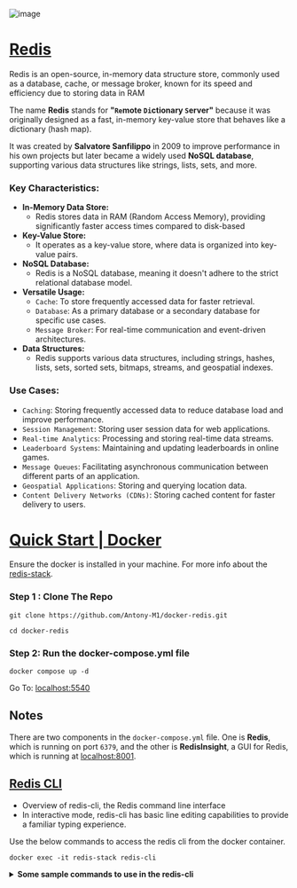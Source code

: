 ![image](https://github.com/user-attachments/assets/b8c5ec3a-be86-426e-984d-a97b9c538c9d)

# [Redis](https://redis.io/docs/latest/)
Redis is an open-source, in-memory data structure store, commonly used as a database, cache, or message broker, known for its speed and efficiency due to storing data in RAM

The name **Redis** stands for **"`Re`mote `Di`ctionary `S`erver"** because it was originally designed as a fast, in-memory key-value store that behaves like a dictionary (hash map).  

It was created by **Salvatore Sanfilippo** in 2009 to improve performance in his own projects but later became a widely used **NoSQL database**, supporting various data structures like strings, lists, sets, and more.

### Key Characteristics:

- **In-Memory Data Store:**
    - Redis stores data in RAM (Random Access Memory), providing significantly faster access times compared to disk-based 
- **Key-Value Store:**
    - It operates as a key-value store, where data is organized into key-value pairs. 
- **NoSQL Database:**
    - Redis is a NoSQL database, meaning it doesn't adhere to the strict relational database model. 
- **Versatile Usage:**
    - `Cache`: To store frequently accessed data for faster retrieval. 
    - `Database`: As a primary database or a secondary database for specific use cases. 
    - `Message Broker`: For real-time communication and event-driven architectures. 
- **Data Structures:**
    - Redis supports various data structures, including strings, hashes, lists, sets, sorted sets, bitmaps, streams, and geospatial indexes.

### Use Cases:
- `Caching`: Storing frequently accessed data to reduce database load and improve performance. 
- `Session Management`: Storing user session data for web applications. 
- `Real-time Analytics`: Processing and storing real-time data streams. 
- `Leaderboard Systems`: Maintaining and updating leaderboards in online games. 
- `Message Queues`: Facilitating asynchronous communication between different parts of an application. 
- `Geospatial Applications`: Storing and querying location data. 
- `Content Delivery Networks (CDNs)`: Storing cached content for faster delivery to users.


# [Quick Start | Docker](https://redis.io/docs/latest/operate/oss_and_stack/install/install-stack/docker/)

Ensure the docker is installed in your machine. For more info about the [redis-stack](https://hub.docker.com/r/redis/redis-stack). 

### Step 1 : Clone The Repo

```
git clone https://github.com/Antony-M1/docker-redis.git
```
```
cd docker-redis
```

### Step 2: Run the docker-compose.yml file

```
docker compose up -d
```

Go To: [localhost:5540](http://localhost:5540)

## Notes
 There are two components in the `docker-compose.yml` file. One is **Redis**, which is running on port `6379`, and the other is **RedisInsight**, a GUI for Redis, which is running at [localhost:8001](http://localhost:8001).

## [Redis CLI](https://redis.io/docs/latest/develop/tools/cli/)
- Overview of redis-cli, the Redis command line interface
- In interactive mode, redis-cli has basic line editing capabilities to provide a familiar typing experience.

Use the below commands to access the redis cli from the docker container.
```
docker exec -it redis-stack redis-cli
```

<details>
    <summary><b>Some sample commands to use in the redis-cli</b></summary>

To Select the database
```
SELECT 0
```

To set the information in the redis database

Syntax: `SET <KEY> <VALUE>`
```
SET name "John Doe"
```

To Get the information

Syntax: `GET <KEY>`
```
GET name
```
</details>


